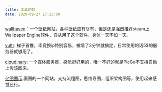 ```yaml
---
title: 工具网站
date: 2020-09-27 17:25:00
---
```




[wallhaven](https://wallhaven.cc/toplist?page=2)：一个壁纸网站，各种壁纸应有尽有，但是还是强烈推荐steam上Wallpaper Engine软件，自从用了这个软件，身体一天不如一天。

[vultr](https://my.vultr.com/): 梯子首推，毕竟换ip特别容易，被墙了3分钟就搞定，日常使用的话5$的服务器就够用了。

[cloudinary](https://cloudinary.com/): 一个媒体服务器，感觉挺好用的，唯一不好的就是PicGo不支持自动上传该图床。

[亿图图示](https://www.edrawmax.cn/online/):画图的一个网站，支持流程图，思维导图，组织架构图等，使用起来感觉还行。


